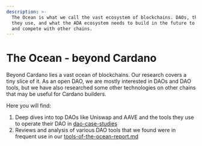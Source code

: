 ```yaml
---
description: >-
  The Ocean is what we call the vast ecosystem of blockchains. DAOs, the tools
  they use, and what the ADA ecosystem needs to build in the future to catch up
  and compete with other chains.
---
```


# The Ocean - beyond Cardano

Beyond Cardano lies a vast ocean of blockchains. Our research covers a tiny slice of it. As an open DAO, we are mostly interested in DAOs and DAO tools, but we have also researched some other technologies on other chains that may be useful for Cardano builders.

Here you will find:

1. Deep dives into top DAOs like Uniswap and AAVE and the tools they use to operate their DAO in [dao-case-studies](dao-case-studies/ "mention")
2. Reviews and analysis of various DAO tools that we found were in frequent use in our [tools-of-the-ocean-report.md](tools-of-the-ocean-report.md "mention")

